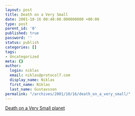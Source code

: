 ```yaml
---
layout: post
title: Death on a Very Small
date: 2001-10-16 00:40:00.000000000 +00:00
type: post
parent_id: '0'
published: true
password: ''
status: publish
categories: []
tags:
- Uncategorized
meta: {}
author:
  login: niklas
  email: niklas@protocol7.com
  display_name: Niklas
  first_name: Niklas
  last_name: Gustavsson
permalink: "/archives/2001/10/16/death_on_a_very_small/"
---
```

[Death on a Very Small planet](http://www.emperors-clothes.com/1/rem.htm)

